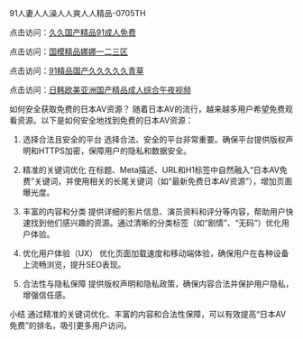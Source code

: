 91人妻人人澡人人爽人人精品-0705TH

点击访问：<a href="https://bsdf-5f5.pages.dev/">久久国产精品91成人免费</a>

点击访问：<a href="https://vassv.pages.dev/">国模精品娜娜一二三区</a>

点击访问：<a href="https://gfd-5xg.pages.dev/">91精品国产久久久久久青草</a>

点击访问：<a href="https://tfda.pages.dev/">日韩欧美亚洲国产精品成人综合午夜视频</a>



如何安全获取免费的日本AV资源？
随着日本AV的流行，越来越多用户希望免费观看资源。以下是如何安全地找到免费的日本AV资源：

1. 选择合法且安全的平台
选择合法、安全的平台非常重要。确保平台提供版权声明和HTTPS加密，保障用户的隐私和数据安全。

2. 精准的关键词优化
在标题、Meta描述、URL和H1标签中自然融入“日本AV免费”关键词，并使用相关的长尾关键词（如“最新免费日本AV资源”），增加页面曝光度。

3. 丰富的内容和分类
提供详细的影片信息、演员资料和评分等内容，帮助用户快速找到他们感兴趣的资源。通过清晰的分类标签（如“剧情”、“无码”）优化用户体验。

4. 优化用户体验（UX）
优化页面加载速度和移动端体验，确保用户在各种设备上流畅浏览，提升SEO表现。

5. 合法性与隐私保障
提供版权声明和隐私政策，确保内容合法并保护用户隐私，增强信任感。

小结
通过精准的关键词优化、丰富的内容和合法性保障，可以有效提高“日本AV免费”的排名，吸引更多用户访问。








<span style="display:none;">[Canonical link]( https://github.com/fk46169/46164 ）</span>
